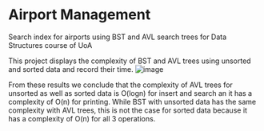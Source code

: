 # Airport Management
Search index for airports using BST and AVL search trees for Data Structures course of UoA

This project displays the complexity of BST and AVL trees using unsorted and sorted data and record their time.
![image](https://user-images.githubusercontent.com/75782840/148690478-fabf9da3-7955-4e84-9e43-0c91a80ddcb2.png)

From these results we conclude that the complexity of
AVL trees for unsorted as well as sorted data is O(logn) for
insert and search an it has a complexity of O(n) for printing. While BST with unsorted data has the same complexity with AVL trees, this is not the case for sorted data because it has a complexity of O(n) for all 3 operations.
